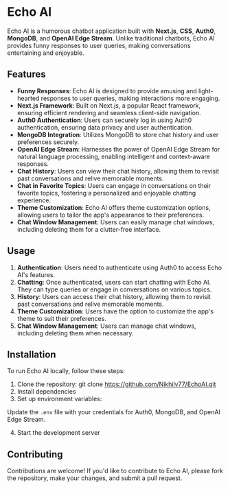 # Echo AI

Echo AI is a humorous chatbot application built with **Next.js**, **CSS**, **Auth0**, **MongoDB**, and **OpenAI Edge Stream**. Unlike traditional chatbots, Echo AI provides funny responses to user queries, making conversations entertaining and enjoyable.

## Features

- **Funny Responses**: Echo AI is designed to provide amusing and light-hearted responses to user queries, making interactions more engaging.
- **Next.js Framework**: Built on Next.js, a popular React framework, ensuring efficient rendering and seamless client-side navigation.
- **Auth0 Authentication**: Users can securely log in using Auth0 authentication, ensuring data privacy and user authentication.
- **MongoDB Integration**: Utilizes MongoDB to store chat history and user preferences securely.
- **OpenAI Edge Stream**: Harnesses the power of OpenAI Edge Stream for natural language processing, enabling intelligent and context-aware responses.
- **Chat History**: Users can view their chat history, allowing them to revisit past conversations and relive memorable moments.
- **Chat in Favorite Topics**: Users can engage in conversations on their favorite topics, fostering a personalized and enjoyable chatting experience.
- **Theme Customization**: Echo AI offers theme customization options, allowing users to tailor the app's appearance to their preferences.
- **Chat Window Management**: Users can easily manage chat windows, including deleting them for a clutter-free interface.

## Usage

1. **Authentication**: Users need to authenticate using Auth0 to access Echo AI's features.
2. **Chatting**: Once authenticated, users can start chatting with Echo AI. They can type queries or engage in conversations on various topics.
3. **History**: Users can access their chat history, allowing them to revisit past conversations and relive memorable moments.
4. **Theme Customization**: Users have the option to customize the app's theme to suit their preferences.
5. **Chat Window Management**: Users can manage chat windows, including deleting them when necessary.

## Installation

To run Echo AI locally, follow these steps:

1. Clone the repository:
git clone https://github.com/Nikhilv77/EchoAI.git
2. Install dependencies
3. Set up environment variables:

Update the `.env` file with your credentials for Auth0, MongoDB, and OpenAI Edge Stream.

4. Start the development server
## Contributing

Contributions are welcome! If you'd like to contribute to Echo AI, please fork the repository, make your changes, and submit a pull request.



